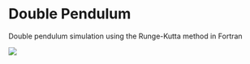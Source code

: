 # Double Pendulum
Double pendulum simulation using the Runge-Kutta method in Fortran

![](dpendulum.gif)
